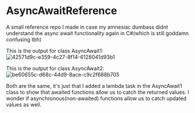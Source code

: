 # AsyncAwaitReference
A small reference repo I made in case my amnesiac dumbass didnt understand the async await functionality again in C#(which is still goddamn confusing tbh)

This is the output for class AsyncAwait1:
![42571d9c-e359-4c27-8f14-6128041d93b1](https://github.com/gaurdian2701/AsyncAwaitReference/assets/55644010/495ef44b-8942-4898-9eb2-3b77ddbb5cab)

This is the output for class AsyncAwait2:
![be60655c-d68c-44d9-8ace-c9c2f688b705](https://github.com/gaurdian2701/AsyncAwaitReference/assets/55644010/b769f923-b058-4bb0-8fb1-e1120fb38172)

Both are the same, it's just that I added a lambda task in the AsyncAwait1 class to show that awaited functions allow us to catch the returned values.
I wonder if asynchronous(non-awaited) functions allow us to catch updated values as well.
